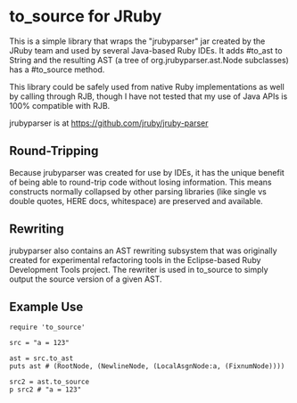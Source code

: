to_source for JRuby
===================

This is a simple library that wraps the "jrubyparser" jar
created by the JRuby team and used by several Java-based
Ruby IDEs. It adds #to_ast to String and the resulting
AST (a tree of org.jrubyparser.ast.Node subclasses) has
a #to_source method.

This library could be safely used from native Ruby
implementations as well by calling through RJB, though
I have not tested that my use of Java APIs is 100%
compatible with RJB.

jrubyparser is at https://github.com/jruby/jruby-parser

Round-Tripping
--------------

Because jrubyparser was created for use by IDEs, it has
the unique benefit of being able to round-trip code without
losing information. This means constructs normally collapsed
by other parsing libraries (like single vs double quotes, 
HERE docs, whitespace) are preserved and available.

Rewriting
---------

jrubyparser also contains an AST rewriting subsystem that
was originally created for experimental refactoring tools
in the Eclipse-based Ruby Development Tools project. The
rewriter is used in to_source to simply output the source
version of a given AST.

Example Use
-----------

```
require 'to_source'

src = "a = 123"

ast = src.to_ast
puts ast # (RootNode, (NewlineNode, (LocalAsgnNode:a, (FixnumNode))))

src2 = ast.to_source
p src2 # "a = 123"
```
